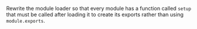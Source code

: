 Rewrite the module loader so that every module has a function called `setup`
that must be called after loading it to create its exports
rather than using `module.exports`.
